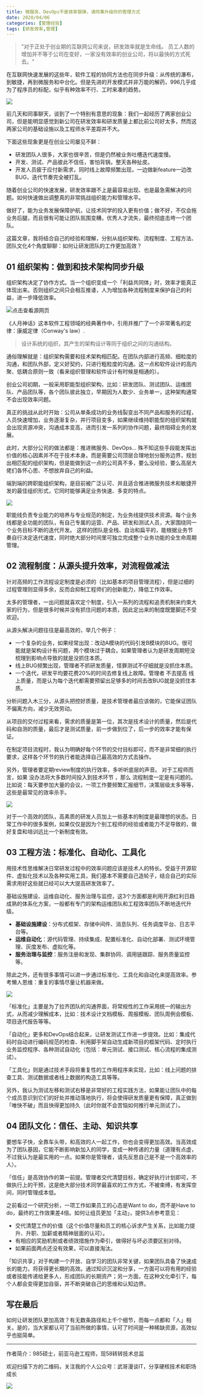 ```yaml
---
title: 微服务、DevOps不是效率银弹，请同事升级你的管理方式
date: 2020/04/06
categories: [管理经验]
tags: [研发效率,管理]
---
```


> "对于正处于创业期的互联网公司来说，研发效率就是生命线。 员工人数的增加并不等于公司在变好，一家没有效率的创业公司，将以最快的方式死去。"

在互联网快速发展的这些年，软件工程的协同方法也在同步升级：从传统的瀑布，到敏捷，再到微服务和中台化。但是先进的开发模式并非万能的解药，996几乎成为了程序员的标配，似乎有种效率不行、工时来凑的趋势。

<!-- more -->

![](https://oscimg.oschina.net/oscnet/54644577-03d7-4aff-84e6-a0b496a193a2.jpg)

前几天和同事聊天，谈到了一个特别有意思的现象：我们一起经历了两家创业公司，但是能明显感觉到新公司在研发效率和研发质量上都比前公司好太多，然而这两家公司的基础设施以及工程师水平差距并不大。 

下面这些现象更是在创业公司屡见不鲜：

-   研发团队人很多，大家也很辛苦，但是仍然被业务吐槽迭代速度慢。
-   开发、测试、产品彼此不信任，害怕背锅，整天各种扯皮。  
-   开发人员疲于应付新需求，同时线上故障频繁出现，一边做新feature一边改BUG，迭代节奏完全被打乱。

随着创业公司的快速发展，研发效率跟不上是最容易出现、也是最急需解决的问题。如何快速做出调整真的非常挑战组织能力和管理水平。

做好了，能为业务发展保障护航，让技术同学的投入更有价值；做不好，不仅会拖业务后腿，而且很有可能让团队氛围变糟，优秀人才流失，最终彻底击垮一个团队。

这篇文章，我将结合自己的经验和理解，分别从组织架构、流程制度、工程方法、团队文化4个角度聊聊：如何让研发团队的工作更加高效？

  

## 01 组织架构：做到和技术架构同步升级

组织架构决定了协作方式。当一个组织变成一个「利益共同体」时，效率才能真正体现出来。否则组织之间只会相互推诿，人为增加各种流程制度来保护自己的利益，进一步降低效率。

![](https://oscimg.oschina.net/oscnet/a9d9f5cb-4361-4117-aed6-6b0304ef5e1c.jpg "点击查看源网页")

《人月神话》这本软件工程领域的经典著作中，引用并推广了一个非常著名的定律：康威定律（Conway's law）.

> 设计系统的组织，其产生的架构设计等同于组织之间的沟通结构。

通俗理解就是：组织架构需要和技术架构相匹配。在团队内部进行高频、细粒度的沟通，和团队外部，定义好契约，只进行粗粒度的沟通。这一点和软件设计的高内聚、低耦合原则一致（看来组织管理和软件设计有时候是相通的）。

创业公司初期，一般采用职能型组织架构，比如：研发团队、测试团队、运维团队、产品团队等，各个团队彼此独立，早期因为人数少、业务单一，这种架构通常不会出现效率问题。

真正的挑战从此时开始：公司从单条成功的业务线裂变出不同产品和服务的过程，人员快速增加，业务逐渐复杂，并行项目变多，如果继续维持职能型的组织架构就会出现资源冲突，沟通成本变高，进而引发一系列的协作问题，最终阻碍业务的发展。

此时，大部分公司的做法都是：推进微服务、DevOps... 殊不知这些手段能发挥出价值的核心因素并不在于技术本身。而是需要公司顶层合理地划分服务边界，规划出相匹配的组织架构，但是能做到这一点的公司真不多，要么没经验，要么高层大佬们各怀心思、不想放弃自己的利益。

端到端的跨职能组织架构，是目前被广泛认可、并且适合推进微服务技术和敏捷开发的最佳组织形式，它同时能够满足业务快速、多变的特点。

![](https://oscimg.oschina.net/oscnet/ec34f8d2-2ac4-4e37-941a-9df25343b47f.png)

职能线负责专业能力的培养与专业规范的制定，为业务线提供技术资源。每个业务线都是全功能的团队，有自己专属的运营、产品、研发和测试人员，大家围绕同一个业务目标不断的迭代开发。 这样的团队是全栈、自治和扁平的，能根据业务节奏自行决定迭代速度，同时绝大部分时间里可独立完成整个业务功能的全生命周期管理。 

## 02 流程制度：从源头提升效率，对流程做减法

针对高频的工作流程设定制度是必须的（比如基本的项目管理流程），但是过细的过程管理则显得多余，反而会抑制工程师们的创新能力，降低工作效率。

太多的管理者，一出问题就喜欢定个制度，引入一系列的流程和追责机制来约束大家的行为，但是很多时候并没有抓住问题的本质，因此定出来的制度既蹩脚还不受欢迎。

从源头解决问题往往是最高效的，举几个例子：

-   一个复杂的业务，如果经常出现：改动A模块的代码引发B模块的BUG。很可能就是架构设计有问题，两个模块过于耦合。如果管理者认为是研发周期短没梳理到影响点导致的就是没抓住本质。
-   线上BUG频繁出现，管理者不抓研发质量，怪罪测试不仔细就是没抓住本质。  
-   一个迭代，研发平均要花费20%的时间去修复线上故障。管理者 不去提高 线上质量，而是认为每个迭代都需要预留出足够多的时间去改BUG就是没抓住本质。

分析问题入木三分，从源头把控好质量，是技术管理者最应该做的，它能保证团队不偏离方向，减少无效劳动。

从项目的交付过程来看，需求的质量是第一位，其次是技术设计的质量，然后是代码和自测的质量，最后才是测试质量，前一步做到位了，后一步的效率才能有保证。

在制定项目流程时，我认为明确好每个环节的交付目标即可，而不是非常细的执行要求，这样各个环节的执行者能选择自己最高效的方式去操作。

另外，管理者要定期review制度的执行效率，多听听底层的声音。 对于工程师而言，如果 没办法将大多数时间投入到技术环节 ，那么 流程制度一定是有问题的。比如说：每天要参加大量的会议，一项工作要频繁汇报细节，决策层级太多等等，这些是最常见的效率杀手。

![](https://oscimg.oschina.net/oscnet/fff81c35-8058-425c-84dd-bc41eb6c6680.png)

对于一个高效的团队，高素质的研发人员加上一些基本的制度是最理想的状态。日常工作中的很多案例，如果仅仅是因为个别工程师的经验或者能力不足导致的，做好复盘和培训远比一个新制度有效。


## 03 工程方法：标准化、自动化、工具化

用技术性思维解决日常研发过程中的效率问题应该是技术人的特长。受益于开源软件、虚拟化技术以及各种实用工具，我们基本不需要自己造轮子，结合自己的实际需求用好这些就已经可以大大提高研发效率了。

基础设施建设、运维自动化、服务治理与监控，这3个方面都是利用开源红利日趋成熟的体系化方案，一般都有专门的架构运维团队和工程效率团队不断地迭代升级。

-   **基础设施建设**：分布式框架、存储中间件、消息队列、任务调度平台、日志平台等。 
-   **运维自动化**：源代码管理、持续集成、配置标准化、自动化部署、测试环境管理、灰度发布、虚拟化等。  
-   **服务治理与监控**：服务注册和发现、集群协同、调用链跟踪、服务质量监控等。  

除此之外，还有很多事情可以进一步通过标准化、工具化和自动化来提高效率。参考懒人思维：重复的事情尽量让机器来做。

![](https://oscimg.oschina.net/oscnet/1a27a920-3076-4e5e-aef2-befc0375f124.png)

「标准化」主要是为了拉齐团队的沟通界面，将常规性的工作采用统一的输出方式，从而减少理解成本，比如：技术设计文档模板、周报模板、团队周例会模板、项目迭代报告等等。

「自动化」更多和DevOps结合起来，让研发测试工作进一步提效。比如：集成代码时自动进行编码规范的检查、利用脚手架自动生成新项目的框架代码、定时执行业务监控程序、各种测试自动化（包括：单元测试、接口测试、核心流程的集成测试）。  

「工具化」则是通过技术手段将重复性的工作用程序来实现，比如：线上问题的排查工具、测试数据或者线上数据的构造工具等等。

另外，我认为测试左移和测试右移是非常好的工程实践方法，如果能让团队中的每个成员意识到它们的好处并推动落地执行，将会使得研发质量更有保障，真正做到「唯快不破」而且快得更加持久（此时你就不会苦恼如何推行单元测试了）。


## 04 团队文化：信任、主动、知识共享

要想车子快，全靠车头带，和高效的人一起工作，你也会变得更加高效。当高效成为了团队基因，它能不断影响新加入的同学，变成一种传递的力量（道理有点虚，不过我认为是最实用的一点。如果你是管理者，请先反思自己是不是一个高效率的人）。

「信任」是高效协作的第一前提。管理者交代清楚目标，确定好执行计划即可，不做执行上的干预，这是绝大部分技术同学最喜欢的工作方式，不被束缚，有发挥空间，同时管理成本低。  

之前看过一个研究分析，一项工作如果员工的心态是Want to do，而不是Have to do，最终的工作效果差4倍。如何让组员更加「主动」，提供3点参考意见：

-   交代清楚工作的价值（这个价值尽量和员工的核心诉求产生关系，比如能力提升、升职、加薪或者精神层面的认可）。  
-   有相应的奖励机制或者绩效措施作为牵引，做得好与坏必须要区别对待。
-   如果前面两点还没有效果，可以直接淘汰。

「知识共享」对于构建一个开放、自学习的团队非常关键，如果团队具备了快速成长的能力，将获得更长期的高效。通过知识沉淀和分享，一方面可以将有用的经验或者技能传递给更多人，形成团队的长期资产；另一方面，在这种文化牵引下，每个人都会变得更加自驱，并不断突破自己的思维和认知边界。


## 写在最后

如何让研发团队更加高效？有无数条路径和上千个细节，而每一点都和「人」相关。是的，当大家都认可了当前所做的事情，认可了时间是一种稀缺资源，高效似乎也挺简单。



---

作者简介：985硕士，前亚马逊工程师，现58转转技术总监

欢迎扫描下方的二维码，关注我的个人公众号：武哥漫谈IT，分享硬核技术和职场成长

![](https://img-blog.csdnimg.cn/20201107215432925.jpg)